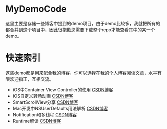 # MyDemoCode
这里主要是存储一些博客中提到的demo项目，由于demo比较多，我就把所有的都合并到这个项目中，因此很抱歉您需要下载整个repo才能查看其中的某一个demo。
# 快速索引
这些demo都是用来配合我的博客，你可以选择在我的个人博客阅读文章，水平有限欢迎指正，互相交流。

* iOS中Container View Controller的使用 [CSDN博客](http://blog.csdn.net/wlaizff/article/details/50708978)
* iOS自定义转场动画 [CSDN博客](http://blog.csdn.net/wlaizff/article/details/50756715)
* SmartScrollView分享 [CSDN博客](http://blog.csdn.net/wlaizff/article/details/50779085)
* Mac开发中NSUserDefaults用法解析 [CSDN博客](http://blog.csdn.net/wlaizff/article/details/50878389)
* Notification和多线程 [CSDN博客](http://blog.csdn.net/wlaizff/article/details/50936566)
* Runtime解读 [CSDN博客](http://blog.csdn.net/wlaizff/article/details/51030138)
